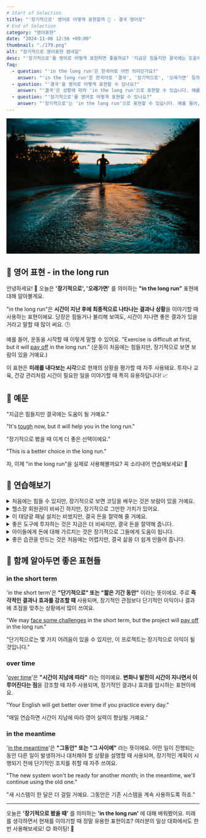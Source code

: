 ```yaml
---
# Start of Selection
title: "'장기적으로' 영어로 어떻게 표현할까 🚀 - 결국 영어로"
# End of Selection
category: "영어표현"
date: "2024-11-06 12:56 +09:00"
thumbnail: "./179.png"
alt: "장기적으로 영어표현 썸네일"
desc: "'장기적으로'를 영어로 어떻게 표현하면 좋을까요? '지금은 힘들지만 결국에는 도움이 될 거예요.', '장기적으로 봤을 때 이게 더 좋은 선택이에요.' 등을 영어로 표현하는 법을 배워봅시다. 다양한 예문을 통해서 연습하고 본인의 표현으로 만들어 보세요."
faq:
  - question: "'in the long run'은 한국어로 어떤 의미인가요?"
    answer: "'in the long run'은 한국어로 '결국', '장기적으로', '오래가면' 등의 의미로 해석될 수 있습니다. 주로 시간이 지나면서 결과나 효과가 어떻게 나타날지를 나타낼 때 사용됩니다."
  - question: "'결국'을 영어로 어떻게 표현할 수 있나요?"
    answer: "'결국'은 상황에 따라 'in the long run'으로 표현할 수 있습니다. 예를 들어, '결국 우리는 이 문제를 해결할 수 있을 거야'는 'In the long run, we will be able to solve this problem'으로 말할 수 있습니다."
  - question: "'장기적으로'를 영어로 어떻게 표현할 수 있나요?"
    answer: "'장기적으로'는 'in the long run'으로 표현할 수 있습니다. 예를 들어, '장기적으로 보면, 이 투자에 대한 수익은 클 것이다'는 'In the long run, the returns on this investment will be significant'로 말할 수 있습니다."
---
```


![길을 뛰고 있는 사람](./179-1.jpg)

## 🌟 영어 표현 - in the long run

안녕하세요! 👋 오늘은 **'장기적으로', '오래가면'** 를 의미하는 **"in the long run"** 표현에 대해 알아볼게요.

"in the long run"은 **시간이 지난 후에 최종적으로 나타나는 결과나 상황**을 이야기할 때 사용하는 표현이에요. 당장은 힘들거나 불리해 보여도, 시간이 지나면 좋은 결과가 있을 거라고 말할 때 많이 써요. 🕒

예를 들어, 운동을 시작할 때 이렇게 말할 수 있어요. "Exercise is difficult at first, but it will [pay off](/blog/in-english/199.pay-off/) in the long run." (운동이 처음에는 힘들지만, 장기적으로 보면 보람이 있을 거예요.)

이 표현은 **미래를 내다보는 시각**으로 현재의 상황을 평가할 때 자주 사용돼요. 투자나 교육, 건강 관리처럼 시간이 필요한 일을 이야기할 때 특히 유용하답니다! 📈

<script async src="https://pagead2.googlesyndication.com/pagead/js/adsbygoogle.js?client=ca-pub-1465612013356152"
     crossorigin="anonymous"></script>
<!-- engple-horizontal-ad -->

<ins class="adsbygoogle"
     style="display:block"
     data-ad-client="ca-pub-1465612013356152"
     data-ad-slot="2106896038"
     data-ad-format="auto"
     data-full-width-responsive="true"></ins>

<script>
     (adsbygoogle = window.adsbygoogle || []).push({});
</script>

## 📖 예문

"지금은 힘들지만 결국에는 도움이 될 거예요."

"It's [tough](/blog/in-english/183.tough/) now, but it will help you in the long run."

"장기적으로 봤을 때 이게 더 좋은 선택이에요."

"This is a better choice in the long run."

자, 이제 "in the long run"을 실제로 사용해볼까요? 꼭 소리내어 연습해보세요! 🎯

## 💬 연습해보기

<details>
<summary>처음에는 힘들 수 있지만, 장기적으로 보면 코딩을 배우는 것은 보람이 있을 거예요.</summary>
<span>It might be tough <a href="/blog/in-english/184.at-first/">at first</a>, but in the long run, <a href="/blog/in-english/245.learn/">learning</a> to code will <a href="/blog/in-english/199.pay-off/">pay off</a>.</span>
</details>

<details>
<summary>헬스장 회원권이 비싸긴 하지만, 장기적으로 그만한 가치가 있어요.</summary>
<span>I know the gym membership is expensive, but in the long run, it's worth every penny.</span>
</details>

<details>
<summary>이 태양광 패널 설치는 비쌌지만, 결국 돈을 절약해 줄 거예요.</summary>
<span>These solar panels were expensive to install, but they'll save us money in the long run.</span>
</details>

<details>
<summary>좋은 도구에 투자하는 것은 지금은 더 비싸지만, 결국 돈을 절약해 줍니다.</summary>
<span>Investing in good tools costs more now but saves money in the long run.</span>
</details>

<details>
<summary>아이들에게 돈에 대해 가르치는 것은 장기적으로 그들에게 도움이 됩니다.</summary>
<span>Teaching kids about money helps them in the long run.</span>
</details>

<details>
<summary>좋은 습관을 만드는 것은 처음에는 어렵지만, 결국 삶을 더 쉽게 만들어 줍니다.</summary>
<span>Building good habits is hard <a href="/blog/in-english/184.at-first/">at first</a>, but it makes life easier in the long run.</span>
</details>

## 🤝 함께 알아두면 좋은 표현들

### in the short term

'in the short term'은 **"단기적으로" 또는 "짧은 기간 동안"** 이라는 뜻이에요. 주로 **즉각적인 결과나 효과를 강조할 때** 사용되며, 장기적인 관점보다 단기적인 이익이나 결과에 초점을 맞추는 상황에서 많이 쓰여요.

"We may [face some challenges](/blog/in-english/144.face-something) in the short term, but the project will [pay off](/blog/in-english/199.pay-off/) in the long run."

"단기적으로는 몇 가지 어려움이 있을 수 있지만, 이 프로젝트는 장기적으로 이익이 될 것입니다."

### over time

'[over time](/blog/in-english/189.over-time/)'은 **"시간이 지남에 따라"** 라는 의미예요. **변화나 발전이 시간이 지나면서 이루어진다는 점**을 강조할 때 자주 사용되며, 장기적인 결과나 효과를 암시하는 표현이에요.

"Your English will get better over time if you practice every day."

"매일 연습하면 시간이 지남에 따라 영어 실력이 향상될 거예요."

### in the meantime

'[in the meantime](/blog/그러는-동안-영어표현/)'은 **"그동안" 또는 "그 사이에"** 라는 뜻이에요. 어떤 일이 진행되는 동안 다른 일이 발생하거나 대처해야 할 상황을 설명할 때 사용되며, 장기적인 계획이 시행되기 전에 단기적인 조치를 취할 때 자주 쓰여요.

"The new system won't be ready for another month; in the meantime, we'll continue using the old one."

"새 시스템이 한 달은 더 걸릴 거예요. 그동안은 기존 시스템을 계속 사용하도록 하죠."

---

오늘은 **'장기적으로 봤을 때'** 를 의미하는 **'in the long run'** 에 대해 배워봤어요. 미래를 생각하면서 현재를 이야기할 때 정말 유용한 표현이죠? 여러분의 일상 대화에서도 한번 사용해보세요! 😊 화이팅! 💪
